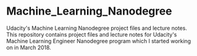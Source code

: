 # Machine_Learning_Nanodegree
Udacity's Machine Learning Nanodegree project files and lecture notes.  This repository contains project files and lecture notes for Udacity's Machine Learning Engineer Nanodegree program which I started working on in March 2018.
